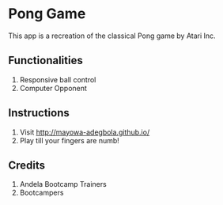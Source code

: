 # Pong Game

This app is a recreation of the classical Pong game by Atari Inc.

## Functionalities

1. Responsive ball control
2. Computer Opponent

## Instructions

1. Visit http://mayowa-adegbola.github.io/
2. Play till your fingers are numb!

## Credits

1. Andela Bootcamp Trainers
2. Bootcampers
